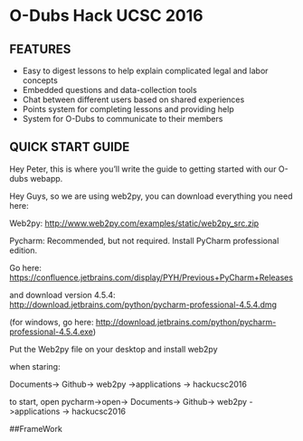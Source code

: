 # O-Dubs Hack UCSC 2016

## FEATURES
* Easy to digest lessons to help explain complicated legal and labor concepts
* Embedded questions and data-collection tools
* Chat between different users based on shared experiences
* Points system for completing lessons and providing help
* System for O-Dubs to communicate to their members

## QUICK START GUIDE
Hey Peter, this is where you’ll write the guide to getting started with our O-dubs webapp.

Hey Guys, so we are using web2py, you can download everything you need here:

Web2py: http://www.web2py.com/examples/static/web2py_src.zip

Pycharm: Recommended, but not required.  Install PyCharm professional edition. 

Go here: https://confluence.jetbrains.com/display/PYH/Previous+PyCharm+Releases

and download version 4.5.4: http://download.jetbrains.com/python/pycharm-professional-4.5.4.dmg

(for windows, go here: http://download.jetbrains.com/python/pycharm-professional-4.5.4.exe)

Put the Web2py file on your desktop and install web2py

when staring:

Documents-> Github-> web2py ->applications -> hackucsc2016

to start, open pycharm->open-> Documents-> Github-> web2py ->applications -> hackucsc2016

##FrameWork

